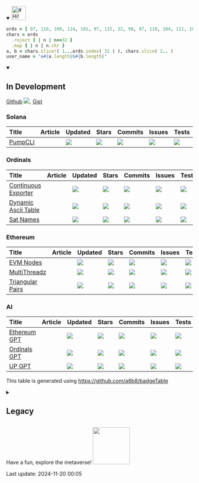 <details open><summary>
<a href="#(=ºェº=)">
  <img src="https://raw.githubusercontent.com/a6b8/a6b8/main/assets/headlines/custom/hi!-my-name-is.svg" height="38px" alt="# Hi! My Name is" name="Hi! My Name is...">
</a>
</summary>

```Ruby
ords = [ 97, 110, 100, 114, 101, 97, 115, 32, 98, 97, 110, 104, 111, 108, 122, 101, 114 ]
chars = ords
  .reject { | n | n==32 }
  .map { | n | n.chr }
a, b = chars.slice!( 1...ords.index( 32 ) ), chars.slice( 2.. )
user_name = "a#{a.length}b#{b.length}"
``````
<details open>
<summary>
<h2>In Development</h2>
</summary>

[Github](https://github.com/a6b8?tab=repositories) <a href="#-modules"><img src="https://img.shields.io/github/stars/a6b8?color=171B21&logo=F3A966&logoColor=F3A966&style=flat&token=1&label="></a>, 
[Gist](https://gist.github.com/a6b8)  
  
### Solana
  | Title | Article | Updated | Stars | Commits | Issues | Tests | License |
| :-- | :-- | :-- | :-- | :-- | :-- | :-- | :-- |
| [PumpCLI](https://github.com/a6b8/satnames) |  | <a href="https://api.github.com/repos/a6b8/satnames"><img src="https://img.shields.io/github/last-commit/a6b8/satnames?color=0E1116&logo=F3A966&logoColor=F3A966&style=flat&label="></a> | <a href="https://github.com/a6b8/satnames/stargazers"><img src="https://img.shields.io/github/stars/a6b8/satnames?color=0E1116&logo=F3A966&logoColor=F3A966&style=flat&label="></a> | <a href="https://github.com/a6b8/satnames/commits/main"><img src="https://img.shields.io/github/commit-activity/t/a6b8/satnames?color=0E1116&logo=F3A966&logoColor=F3A966&style=flat&label="></a> | <a href="https://github.com/a6b8/satnames/issues/"><img src="https://img.shields.io/github/issues/a6b8/satnames?color=0E1116&logo=F3A966&logoColor=F3A966&style=flat&label="></a> | <a href="https://github.com/a6b8/satnames"><img src="https://img.shields.io/circleci/build/github/a6b8/satnames?logo=F3A966&logoColor=F3A966&style=flat&label="></a> | <a href="https://github.com/a6b8/satnames/blob/main/LICENSE"><img src="https://img.shields.io/github/license/a6b8/satnames?color=0E1116&logo=F3A966&logoColor=F3A966&style=flat&label="></a> |
### Ordinals
  | Title | Article | Updated | Stars | Commits | Issues | Tests | License |
| :-- | :-- | :-- | :-- | :-- | :-- | :-- | :-- |
| [Continuous Exporter](https://github.com/a6b8/continuousExporter) |  | <a href="https://api.github.com/repos/a6b8/continuousExporter"><img src="https://img.shields.io/github/last-commit/a6b8/continuousExporter?color=0E1116&logo=F3A966&logoColor=F3A966&style=flat&label="></a> | <a href="https://github.com/a6b8/continuousExporter/stargazers"><img src="https://img.shields.io/github/stars/a6b8/continuousExporter?color=0E1116&logo=F3A966&logoColor=F3A966&style=flat&label="></a> | <a href="https://github.com/a6b8/continuousExporter/commits/main"><img src="https://img.shields.io/github/commit-activity/t/a6b8/continuousExporter?color=0E1116&logo=F3A966&logoColor=F3A966&style=flat&label="></a> | <a href="https://github.com/a6b8/continuousExporter/issues/"><img src="https://img.shields.io/github/issues/a6b8/continuousExporter?color=0E1116&logo=F3A966&logoColor=F3A966&style=flat&label="></a> | <a href="https://github.com/a6b8/continuousExporter"><img src="https://img.shields.io/circleci/build/github/a6b8/continuousExporter?logo=F3A966&logoColor=F3A966&style=flat&label="></a> | <a href="https://github.com/a6b8/continuousExporter/blob/main/LICENSE"><img src="https://img.shields.io/github/license/a6b8/continuousExporter?color=0E1116&logo=F3A966&logoColor=F3A966&style=flat&label="></a> |
| [Dynamic Ascii Table](https://github.com/a6b8/dynamicAsciiTable) |  | <a href="https://api.github.com/repos/a6b8/dynamicAsciiTable"><img src="https://img.shields.io/github/last-commit/a6b8/dynamicAsciiTable?color=0E1116&logo=F3A966&logoColor=F3A966&style=flat&label="></a> | <a href="https://github.com/a6b8/dynamicAsciiTable/stargazers"><img src="https://img.shields.io/github/stars/a6b8/dynamicAsciiTable?color=0E1116&logo=F3A966&logoColor=F3A966&style=flat&label="></a> | <a href="https://github.com/a6b8/dynamicAsciiTable/commits/main"><img src="https://img.shields.io/github/commit-activity/t/a6b8/dynamicAsciiTable?color=0E1116&logo=F3A966&logoColor=F3A966&style=flat&label="></a> | <a href="https://github.com/a6b8/dynamicAsciiTable/issues/"><img src="https://img.shields.io/github/issues/a6b8/dynamicAsciiTable?color=0E1116&logo=F3A966&logoColor=F3A966&style=flat&label="></a> | <a href="https://github.com/a6b8/dynamicAsciiTable"><img src="https://img.shields.io/circleci/build/github/a6b8/dynamicAsciiTable?logo=F3A966&logoColor=F3A966&style=flat&label="></a> | <a href="https://github.com/a6b8/dynamicAsciiTable/blob/main/LICENSE"><img src="https://img.shields.io/github/license/a6b8/dynamicAsciiTable?color=0E1116&logo=F3A966&logoColor=F3A966&style=flat&label="></a> |
| [Sat Names](https://github.com/a6b8/pumpCLI) |  | <a href="https://api.github.com/repos/a6b8/pumpCLI"><img src="https://img.shields.io/github/last-commit/a6b8/pumpCLI?color=0E1116&logo=F3A966&logoColor=F3A966&style=flat&label="></a> | <a href="https://github.com/a6b8/pumpCLI/stargazers"><img src="https://img.shields.io/github/stars/a6b8/pumpCLI?color=0E1116&logo=F3A966&logoColor=F3A966&style=flat&label="></a> | <a href="https://github.com/a6b8/pumpCLI/commits/main"><img src="https://img.shields.io/github/commit-activity/t/a6b8/pumpCLI?color=0E1116&logo=F3A966&logoColor=F3A966&style=flat&label="></a> | <a href="https://github.com/a6b8/pumpCLI/issues/"><img src="https://img.shields.io/github/issues/a6b8/pumpCLI?color=0E1116&logo=F3A966&logoColor=F3A966&style=flat&label="></a> | <a href="https://github.com/a6b8/pumpCLI"><img src="https://img.shields.io/circleci/build/github/a6b8/pumpCLI?logo=F3A966&logoColor=F3A966&style=flat&label="></a> | <a href="https://github.com/a6b8/pumpCLI/blob/main/LICENSE"><img src="https://img.shields.io/github/license/a6b8/pumpCLI?color=0E1116&logo=F3A966&logoColor=F3A966&style=flat&label="></a> |
### Ethereum
  | Title | Article | Updated | Stars | Commits | Issues | Tests | License |
| :-- | :-- | :-- | :-- | :-- | :-- | :-- | :-- |
| [EVM Nodes](https://github.com/a6b8/evmNodes) |  | <a href="https://api.github.com/repos/a6b8/evmNodes"><img src="https://img.shields.io/github/last-commit/a6b8/evmNodes?color=0E1116&logo=F3A966&logoColor=F3A966&style=flat&label="></a> | <a href="https://github.com/a6b8/evmNodes/stargazers"><img src="https://img.shields.io/github/stars/a6b8/evmNodes?color=0E1116&logo=F3A966&logoColor=F3A966&style=flat&label="></a> | <a href="https://github.com/a6b8/evmNodes/commits/main"><img src="https://img.shields.io/github/commit-activity/t/a6b8/evmNodes?color=0E1116&logo=F3A966&logoColor=F3A966&style=flat&label="></a> | <a href="https://github.com/a6b8/evmNodes/issues/"><img src="https://img.shields.io/github/issues/a6b8/evmNodes?color=0E1116&logo=F3A966&logoColor=F3A966&style=flat&label="></a> | <a href="https://github.com/a6b8/evmNodes"><img src="https://img.shields.io/circleci/build/github/a6b8/evmNodes?logo=F3A966&logoColor=F3A966&style=flat&label="></a> | <a href="https://github.com/a6b8/evmNodes/blob/main/LICENSE"><img src="https://img.shields.io/github/license/a6b8/evmNodes?color=0E1116&logo=F3A966&logoColor=F3A966&style=flat&label="></a> |
| [MultiThreadz](https://github.com/a6b8/multiThreadz) |  | <a href="https://api.github.com/repos/a6b8/multiThreadz"><img src="https://img.shields.io/github/last-commit/a6b8/multiThreadz?color=0E1116&logo=F3A966&logoColor=F3A966&style=flat&label="></a> | <a href="https://github.com/a6b8/multiThreadz/stargazers"><img src="https://img.shields.io/github/stars/a6b8/multiThreadz?color=0E1116&logo=F3A966&logoColor=F3A966&style=flat&label="></a> | <a href="https://github.com/a6b8/multiThreadz/commits/main"><img src="https://img.shields.io/github/commit-activity/t/a6b8/multiThreadz?color=0E1116&logo=F3A966&logoColor=F3A966&style=flat&label="></a> | <a href="https://github.com/a6b8/multiThreadz/issues/"><img src="https://img.shields.io/github/issues/a6b8/multiThreadz?color=0E1116&logo=F3A966&logoColor=F3A966&style=flat&label="></a> | <a href="https://github.com/a6b8/multiThreadz"><img src="https://img.shields.io/circleci/build/github/a6b8/multiThreadz?logo=F3A966&logoColor=F3A966&style=flat&label="></a> | <a href="https://github.com/a6b8/multiThreadz/blob/main/LICENSE"><img src="https://img.shields.io/github/license/a6b8/multiThreadz?color=0E1116&logo=F3A966&logoColor=F3A966&style=flat&label="></a> |
| [Triangular Pairs](https://github.com/a6b8/triangularPairs) |  | <a href="https://api.github.com/repos/a6b8/triangularPairs"><img src="https://img.shields.io/github/last-commit/a6b8/triangularPairs?color=0E1116&logo=F3A966&logoColor=F3A966&style=flat&label="></a> | <a href="https://github.com/a6b8/triangularPairs/stargazers"><img src="https://img.shields.io/github/stars/a6b8/triangularPairs?color=0E1116&logo=F3A966&logoColor=F3A966&style=flat&label="></a> | <a href="https://github.com/a6b8/triangularPairs/commits/main"><img src="https://img.shields.io/github/commit-activity/t/a6b8/triangularPairs?color=0E1116&logo=F3A966&logoColor=F3A966&style=flat&label="></a> | <a href="https://github.com/a6b8/triangularPairs/issues/"><img src="https://img.shields.io/github/issues/a6b8/triangularPairs?color=0E1116&logo=F3A966&logoColor=F3A966&style=flat&label="></a> | <a href="https://github.com/a6b8/triangularPairs"><img src="https://img.shields.io/circleci/build/github/a6b8/triangularPairs?logo=F3A966&logoColor=F3A966&style=flat&label="></a> | <a href="https://github.com/a6b8/triangularPairs/blob/main/LICENSE"><img src="https://img.shields.io/github/license/a6b8/triangularPairs?color=0E1116&logo=F3A966&logoColor=F3A966&style=flat&label="></a> |
### AI
  | Title | Article | Updated | Stars | Commits | Issues | Tests | License |
| :-- | :-- | :-- | :-- | :-- | :-- | :-- | :-- |
| [Ethereum GPT](https://github.com/a6b8/ethGPT) |  | <a href="https://api.github.com/repos/a6b8/ethGPT"><img src="https://img.shields.io/github/last-commit/a6b8/ethGPT?color=0E1116&logo=F3A966&logoColor=F3A966&style=flat&label="></a> | <a href="https://github.com/a6b8/ethGPT/stargazers"><img src="https://img.shields.io/github/stars/a6b8/ethGPT?color=0E1116&logo=F3A966&logoColor=F3A966&style=flat&label="></a> | <a href="https://github.com/a6b8/ethGPT/commits/main"><img src="https://img.shields.io/github/commit-activity/t/a6b8/ethGPT?color=0E1116&logo=F3A966&logoColor=F3A966&style=flat&label="></a> | <a href="https://github.com/a6b8/ethGPT/issues/"><img src="https://img.shields.io/github/issues/a6b8/ethGPT?color=0E1116&logo=F3A966&logoColor=F3A966&style=flat&label="></a> | <a href="https://github.com/a6b8/ethGPT"><img src="https://img.shields.io/circleci/build/github/a6b8/ethGPT?logo=F3A966&logoColor=F3A966&style=flat&label="></a> | <a href="https://github.com/a6b8/ethGPT/blob/main/LICENSE"><img src="https://img.shields.io/github/license/a6b8/ethGPT?color=0E1116&logo=F3A966&logoColor=F3A966&style=flat&label="></a> |
| [Ordinals GPT](https://github.com/a6b8/ordGPT) |  | <a href="https://api.github.com/repos/a6b8/ordGPT"><img src="https://img.shields.io/github/last-commit/a6b8/ordGPT?color=0E1116&logo=F3A966&logoColor=F3A966&style=flat&label="></a> | <a href="https://github.com/a6b8/ordGPT/stargazers"><img src="https://img.shields.io/github/stars/a6b8/ordGPT?color=0E1116&logo=F3A966&logoColor=F3A966&style=flat&label="></a> | <a href="https://github.com/a6b8/ordGPT/commits/main"><img src="https://img.shields.io/github/commit-activity/t/a6b8/ordGPT?color=0E1116&logo=F3A966&logoColor=F3A966&style=flat&label="></a> | <a href="https://github.com/a6b8/ordGPT/issues/"><img src="https://img.shields.io/github/issues/a6b8/ordGPT?color=0E1116&logo=F3A966&logoColor=F3A966&style=flat&label="></a> | <a href="https://github.com/a6b8/ordGPT"><img src="https://img.shields.io/circleci/build/github/a6b8/ordGPT?logo=F3A966&logoColor=F3A966&style=flat&label="></a> | <a href="https://github.com/a6b8/ordGPT/blob/main/LICENSE"><img src="https://img.shields.io/github/license/a6b8/ordGPT?color=0E1116&logo=F3A966&logoColor=F3A966&style=flat&label="></a> |
| [UP GPT](https://github.com/a6b8/upGPT) |  | <a href="https://api.github.com/repos/a6b8/upGPT"><img src="https://img.shields.io/github/last-commit/a6b8/upGPT?color=0E1116&logo=F3A966&logoColor=F3A966&style=flat&label="></a> | <a href="https://github.com/a6b8/upGPT/stargazers"><img src="https://img.shields.io/github/stars/a6b8/upGPT?color=0E1116&logo=F3A966&logoColor=F3A966&style=flat&label="></a> | <a href="https://github.com/a6b8/upGPT/commits/main"><img src="https://img.shields.io/github/commit-activity/t/a6b8/upGPT?color=0E1116&logo=F3A966&logoColor=F3A966&style=flat&label="></a> | <a href="https://github.com/a6b8/upGPT/issues/"><img src="https://img.shields.io/github/issues/a6b8/upGPT?color=0E1116&logo=F3A966&logoColor=F3A966&style=flat&label="></a> | <a href="https://github.com/a6b8/upGPT"><img src="https://img.shields.io/circleci/build/github/a6b8/upGPT?logo=F3A966&logoColor=F3A966&style=flat&label="></a> | <a href="https://github.com/a6b8/upGPT/blob/main/LICENSE"><img src="https://img.shields.io/github/license/a6b8/upGPT?color=0E1116&logo=F3A966&logoColor=F3A966&style=flat&label="></a> |

This table is generated using https://github.com/a6b8/badgeTable

</details>

<details closed>
<summary>
  <h2>Legacy</h2>
</summary>

### npm Packages
  | Title | Article | Version | Updated | Statistics | Tests | License |
| :-- | :-- | :-- | :-- | :-- | :-- | :-- |
| [Badge Table](https://github.com/a6b8/badgeTable) |  | <a href="https://www.npmjs.com/package/badgetable?activeTab=versions"><img src="https://img.shields.io/npm/v/badgetable?color=0E1116&logo=F3A966&logoColor=F3A966&style=flat&label="></a> | <a href="https://api.github.com/repos/a6b8/badgeTable"><img src="https://img.shields.io/github/last-commit/a6b8/badgeTable?color=0E1116&logo=F3A966&logoColor=F3A966&style=flat&label="></a> | <a href="https://github.com/a6b8/badgeTable/stargazers"><img src="https://img.shields.io/github/stars/a6b8/badgeTable?color=0E1116&logo=F3A966&logoColor=F3A966&style=flat&label="></a><a href="https://github.com/a6b8/badgeTable/graphs/traffic"><img src="https://img.shields.io/npm/dt/badgetable?color=0E1116&logo=F3A966&logoColor=F3A966&style=flat&label="></a> | <a href="https://github.com/a6b8/badgeTable"><img src="https://img.shields.io/circleci/build/github/a6b8/badgeTable?logo=F3A966&logoColor=F3A966&style=flat&label="></a> | <a href="https://github.com/a6b8/badgeTable/blob/main/LICENSE"><img src="https://img.shields.io/github/license/a6b8/badgeTable?color=0E1116&logo=F3A966&logoColor=F3A966&style=flat&label="></a> |
| [Ethereum Sanction Check](https://github.com/a6b8/ethereum-sanction-check-for-nodejs) |  | <a href="https://www.npmjs.com/package/ethereum-sanction-check?activeTab=versions"><img src="https://img.shields.io/npm/v/ethereum-sanction-check?color=0E1116&logo=F3A966&logoColor=F3A966&style=flat&label="></a> | <a href="https://api.github.com/repos/a6b8/ethereum-sanction-check-for-nodejs"><img src="https://img.shields.io/github/last-commit/a6b8/ethereum-sanction-check-for-nodejs?color=0E1116&logo=F3A966&logoColor=F3A966&style=flat&label="></a> | <a href="https://github.com/a6b8/ethereum-sanction-check-for-nodejs/stargazers"><img src="https://img.shields.io/github/stars/a6b8/ethereum-sanction-check-for-nodejs?color=0E1116&logo=F3A966&logoColor=F3A966&style=flat&label="></a><a href="https://github.com/a6b8/ethereum-sanction-check-for-nodejs/graphs/traffic"><img src="https://img.shields.io/npm/dt/ethereum-sanction-check?color=0E1116&logo=F3A966&logoColor=F3A966&style=flat&label="></a> | <a href="https://github.com/a6b8/ethereum-sanction-check-for-nodejs"><img src="https://img.shields.io/circleci/build/github/a6b8/ethereum-sanction-check-for-nodejs?logo=F3A966&logoColor=F3A966&style=flat&label="></a> | <a href="https://github.com/a6b8/ethereum-sanction-check-for-nodejs/blob/main/LICENSE"><img src="https://img.shields.io/github/license/a6b8/ethereum-sanction-check-for-nodejs?color=0E1116&logo=F3A966&logoColor=F3A966&style=flat&label="></a> |
| [Pattern Finder](https://github.com/a6b8/patternFinder) |  | <a href="https://www.npmjs.com/package/patternfinder?activeTab=versions"><img src="https://img.shields.io/npm/v/patternfinder?color=0E1116&logo=F3A966&logoColor=F3A966&style=flat&label="></a> | <a href="https://api.github.com/repos/a6b8/patternFinder"><img src="https://img.shields.io/github/last-commit/a6b8/patternFinder?color=0E1116&logo=F3A966&logoColor=F3A966&style=flat&label="></a> | <a href="https://github.com/a6b8/patternFinder/stargazers"><img src="https://img.shields.io/github/stars/a6b8/patternFinder?color=0E1116&logo=F3A966&logoColor=F3A966&style=flat&label="></a><a href="https://github.com/a6b8/patternFinder/graphs/traffic"><img src="https://img.shields.io/npm/dt/patternfinder?color=0E1116&logo=F3A966&logoColor=F3A966&style=flat&label="></a> | <a href="https://github.com/a6b8/patternFinder"><img src="https://img.shields.io/circleci/build/github/a6b8/patternFinder?logo=F3A966&logoColor=F3A966&style=flat&label="></a> | <a href="https://github.com/a6b8/patternFinder/blob/main/LICENSE"><img src="https://img.shields.io/github/license/a6b8/patternFinder?color=0E1116&logo=F3A966&logoColor=F3A966&style=flat&label="></a> |
| [Repos 2 Doc](https://github.com/a6b8/repos2doc) |  | <a href="https://www.npmjs.com/package/repos2doc?activeTab=versions"><img src="https://img.shields.io/npm/v/repos2doc?color=0E1116&logo=F3A966&logoColor=F3A966&style=flat&label="></a> | <a href="https://api.github.com/repos/a6b8/repos2doc"><img src="https://img.shields.io/github/last-commit/a6b8/repos2doc?color=0E1116&logo=F3A966&logoColor=F3A966&style=flat&label="></a> | <a href="https://github.com/a6b8/repos2doc/stargazers"><img src="https://img.shields.io/github/stars/a6b8/repos2doc?color=0E1116&logo=F3A966&logoColor=F3A966&style=flat&label="></a><a href="https://github.com/a6b8/repos2doc/graphs/traffic"><img src="https://img.shields.io/npm/dt/repos2doc?color=0E1116&logo=F3A966&logoColor=F3A966&style=flat&label="></a> | <a href="https://github.com/a6b8/repos2doc"><img src="https://img.shields.io/circleci/build/github/a6b8/repos2doc?logo=F3A966&logoColor=F3A966&style=flat&label="></a> | <a href="https://github.com/a6b8/repos2doc/blob/main/LICENSE"><img src="https://img.shields.io/github/license/a6b8/repos2doc?color=0E1116&logo=F3A966&logoColor=F3A966&style=flat&label="></a> |
| [Sitemap 2 Doc](https://github.com/a6b8/sitemap2doc) |  | <a href="https://www.npmjs.com/package/sitemap2doc?activeTab=versions"><img src="https://img.shields.io/npm/v/sitemap2doc?color=0E1116&logo=F3A966&logoColor=F3A966&style=flat&label="></a> | <a href="https://api.github.com/repos/a6b8/sitemap2doc"><img src="https://img.shields.io/github/last-commit/a6b8/sitemap2doc?color=0E1116&logo=F3A966&logoColor=F3A966&style=flat&label="></a> | <a href="https://github.com/a6b8/sitemap2doc/stargazers"><img src="https://img.shields.io/github/stars/a6b8/sitemap2doc?color=0E1116&logo=F3A966&logoColor=F3A966&style=flat&label="></a><a href="https://github.com/a6b8/sitemap2doc/graphs/traffic"><img src="https://img.shields.io/npm/dt/sitemap2doc?color=0E1116&logo=F3A966&logoColor=F3A966&style=flat&label="></a> | <a href="https://github.com/a6b8/sitemap2doc"><img src="https://img.shields.io/circleci/build/github/a6b8/sitemap2doc?logo=F3A966&logoColor=F3A966&style=flat&label="></a> | <a href="https://github.com/a6b8/sitemap2doc/blob/main/LICENSE"><img src="https://img.shields.io/github/license/a6b8/sitemap2doc?color=0E1116&logo=F3A966&logoColor=F3A966&style=flat&label="></a> |
### gem Packages
  | Title | Version | Updated | Statistics | Tests | License |
| :-- | :-- | :-- | :-- | :-- | :-- |
| [Ascii to svg Generator](https://github.com/a6b8/ascii-to-svg-generator-for-ruby) | <a href="https://rubygems.org/gems/ascii_to_svg"><img src="https://img.shields.io/gem/v/ascii_to_svg?color=0E1116&logo=F3A966&logoColor=F3A966&style=flat&label="></a> | <a href="https://api.github.com/repos/a6b8/ascii-to-svg-generator-for-ruby"><img src="https://img.shields.io/github/last-commit/a6b8/ascii-to-svg-generator-for-ruby?color=0E1116&logo=F3A966&logoColor=F3A966&style=flat&label="></a> | <a href="https://github.com/a6b8/ascii-to-svg-generator-for-ruby/stargazers"><img src="https://img.shields.io/github/stars/a6b8/ascii-to-svg-generator-for-ruby?color=0E1116&logo=F3A966&logoColor=F3A966&style=flat&label="></a><a href="https://github.com/a6b8/ascii-to-svg-generator-for-ruby/graphs/traffic"><img src="https://img.shields.io/gem/dt/ascii_to_svg?color=0E1116&logo=F3A966&logoColor=F3A966&style=flat&label="></a> | <a href="https://github.com/a6b8/ascii-to-svg-generator-for-ruby"><img src="https://img.shields.io/circleci/build/github/a6b8/ascii-to-svg-generator-for-ruby?logo=F3A966&logoColor=F3A966&style=flat&label="></a> | <a href="https://github.com/a6b8/ascii-to-svg-generator-for-ruby/blob/main/LICENSE"><img src="https://img.shields.io/github/license/a6b8/ascii-to-svg-generator-for-ruby?color=0E1116&logo=F3A966&logoColor=F3A966&style=flat&label="></a> |
| [Console Hash Array](https://github.com/a6b8/console-hash-array-for-ruby) | <a href="https://rubygems.org/gems/console_hash_array"><img src="https://img.shields.io/gem/v/console_hash_array?color=0E1116&logo=F3A966&logoColor=F3A966&style=flat&label="></a> | <a href="https://api.github.com/repos/a6b8/console-hash-array-for-ruby"><img src="https://img.shields.io/github/last-commit/a6b8/console-hash-array-for-ruby?color=0E1116&logo=F3A966&logoColor=F3A966&style=flat&label="></a> | <a href="https://github.com/a6b8/console-hash-array-for-ruby/stargazers"><img src="https://img.shields.io/github/stars/a6b8/console-hash-array-for-ruby?color=0E1116&logo=F3A966&logoColor=F3A966&style=flat&label="></a><a href="https://github.com/a6b8/console-hash-array-for-ruby/graphs/traffic"><img src="https://img.shields.io/gem/dt/console_hash_array?color=0E1116&logo=F3A966&logoColor=F3A966&style=flat&label="></a> | <a href="https://github.com/a6b8/console-hash-array-for-ruby"><img src="https://img.shields.io/circleci/build/github/a6b8/console-hash-array-for-ruby?logo=F3A966&logoColor=F3A966&style=flat&label="></a> | <a href="https://github.com/a6b8/console-hash-array-for-ruby/blob/main/LICENSE"><img src="https://img.shields.io/github/license/a6b8/console-hash-array-for-ruby?color=0E1116&logo=F3A966&logoColor=F3A966&style=flat&label="></a> |
| [Documents with Footer to pdf](https://github.com/a6b8/documents-with-footer-to-pdf-for-ruby) | <a href="https://rubygems.org/gems/documents_with_footer_to_pdf"><img src="https://img.shields.io/gem/v/documents_with_footer_to_pdf?color=0E1116&logo=F3A966&logoColor=F3A966&style=flat&label="></a> | <a href="https://api.github.com/repos/a6b8/documents-with-footer-to-pdf-for-ruby"><img src="https://img.shields.io/github/last-commit/a6b8/documents-with-footer-to-pdf-for-ruby?color=0E1116&logo=F3A966&logoColor=F3A966&style=flat&label="></a> | <a href="https://github.com/a6b8/documents-with-footer-to-pdf-for-ruby/stargazers"><img src="https://img.shields.io/github/stars/a6b8/documents-with-footer-to-pdf-for-ruby?color=0E1116&logo=F3A966&logoColor=F3A966&style=flat&label="></a><a href="https://github.com/a6b8/documents-with-footer-to-pdf-for-ruby/graphs/traffic"><img src="https://img.shields.io/gem/dt/documents_with_footer_to_pdf?color=0E1116&logo=F3A966&logoColor=F3A966&style=flat&label="></a> | <a href="https://github.com/a6b8/documents-with-footer-to-pdf-for-ruby"><img src="https://img.shields.io/circleci/build/github/a6b8/documents-with-footer-to-pdf-for-ruby?logo=F3A966&logoColor=F3A966&style=flat&label="></a> | <a href="https://github.com/a6b8/documents-with-footer-to-pdf-for-ruby/blob/main/LICENSE"><img src="https://img.shields.io/github/license/a6b8/documents-with-footer-to-pdf-for-ruby?color=0E1116&logo=F3A966&logoColor=F3A966&style=flat&label="></a> |
| [Feed Into](https://github.com/a6b8/feed-into-for-ruby) | <a href="https://rubygems.org/gems/feed_into"><img src="https://img.shields.io/gem/v/feed_into?color=0E1116&logo=F3A966&logoColor=F3A966&style=flat&label="></a> | <a href="https://api.github.com/repos/a6b8/feed-into-for-ruby"><img src="https://img.shields.io/github/last-commit/a6b8/feed-into-for-ruby?color=0E1116&logo=F3A966&logoColor=F3A966&style=flat&label="></a> | <a href="https://github.com/a6b8/feed-into-for-ruby/stargazers"><img src="https://img.shields.io/github/stars/a6b8/feed-into-for-ruby?color=0E1116&logo=F3A966&logoColor=F3A966&style=flat&label="></a><a href="https://github.com/a6b8/feed-into-for-ruby/graphs/traffic"><img src="https://img.shields.io/gem/dt/feed_into?color=0E1116&logo=F3A966&logoColor=F3A966&style=flat&label="></a> | <a href="https://github.com/a6b8/feed-into-for-ruby"><img src="https://img.shields.io/circleci/build/github/a6b8/feed-into-for-ruby?logo=F3A966&logoColor=F3A966&style=flat&label="></a> | <a href="https://github.com/a6b8/feed-into-for-ruby/blob/main/LICENSE"><img src="https://img.shields.io/github/license/a6b8/feed-into-for-ruby?color=0E1116&logo=F3A966&logoColor=F3A966&style=flat&label="></a> |
| [Local Path Builder](https://github.com/a6b8/local-path-builder-for-ruby) | <a href="https://rubygems.org/gems/local_path_builder"><img src="https://img.shields.io/gem/v/local_path_builder?color=0E1116&logo=F3A966&logoColor=F3A966&style=flat&label="></a> | <a href="https://api.github.com/repos/a6b8/local-path-builder-for-ruby"><img src="https://img.shields.io/github/last-commit/a6b8/local-path-builder-for-ruby?color=0E1116&logo=F3A966&logoColor=F3A966&style=flat&label="></a> | <a href="https://github.com/a6b8/local-path-builder-for-ruby/stargazers"><img src="https://img.shields.io/github/stars/a6b8/local-path-builder-for-ruby?color=0E1116&logo=F3A966&logoColor=F3A966&style=flat&label="></a><a href="https://github.com/a6b8/local-path-builder-for-ruby/graphs/traffic"><img src="https://img.shields.io/gem/dt/local_path_builder?color=0E1116&logo=F3A966&logoColor=F3A966&style=flat&label="></a> | <a href="https://github.com/a6b8/local-path-builder-for-ruby"><img src="https://img.shields.io/circleci/build/github/a6b8/local-path-builder-for-ruby?logo=F3A966&logoColor=F3A966&style=flat&label="></a> | <a href="https://github.com/a6b8/local-path-builder-for-ruby/blob/main/LICENSE"><img src="https://img.shields.io/github/license/a6b8/local-path-builder-for-ruby?color=0E1116&logo=F3A966&logoColor=F3A966&style=flat&label="></a> |
| [Markdown Titles to svg](https://github.com/a6b8/markdown-titles-to-svg-for-ruby) | <a href="https://rubygems.org/gems/markdown_titles_to_svg"><img src="https://img.shields.io/gem/v/markdown_titles_to_svg?color=0E1116&logo=F3A966&logoColor=F3A966&style=flat&label="></a> | <a href="https://api.github.com/repos/a6b8/markdown-titles-to-svg-for-ruby"><img src="https://img.shields.io/github/last-commit/a6b8/markdown-titles-to-svg-for-ruby?color=0E1116&logo=F3A966&logoColor=F3A966&style=flat&label="></a> | <a href="https://github.com/a6b8/markdown-titles-to-svg-for-ruby/stargazers"><img src="https://img.shields.io/github/stars/a6b8/markdown-titles-to-svg-for-ruby?color=0E1116&logo=F3A966&logoColor=F3A966&style=flat&label="></a><a href="https://github.com/a6b8/markdown-titles-to-svg-for-ruby/graphs/traffic"><img src="https://img.shields.io/gem/dt/markdown_titles_to_svg?color=0E1116&logo=F3A966&logoColor=F3A966&style=flat&label="></a> | <a href="https://github.com/a6b8/markdown-titles-to-svg-for-ruby"><img src="https://img.shields.io/circleci/build/github/a6b8/markdown-titles-to-svg-for-ruby?logo=F3A966&logoColor=F3A966&style=flat&label="></a> | <a href="https://github.com/a6b8/markdown-titles-to-svg-for-ruby/blob/main/LICENSE"><img src="https://img.shields.io/github/license/a6b8/markdown-titles-to-svg-for-ruby?color=0E1116&logo=F3A966&logoColor=F3A966&style=flat&label="></a> |
| [Masked Ape Club](https://github.com/a6b8/masked-ape-club-for-ruby) | <a href="https://rubygems.org/gems/masked_ape_club"><img src="https://img.shields.io/gem/v/masked_ape_club?color=0E1116&logo=F3A966&logoColor=F3A966&style=flat&label="></a> | <a href="https://api.github.com/repos/a6b8/masked-ape-club-for-ruby"><img src="https://img.shields.io/github/last-commit/a6b8/masked-ape-club-for-ruby?color=0E1116&logo=F3A966&logoColor=F3A966&style=flat&label="></a> | <a href="https://github.com/a6b8/masked-ape-club-for-ruby/stargazers"><img src="https://img.shields.io/github/stars/a6b8/masked-ape-club-for-ruby?color=0E1116&logo=F3A966&logoColor=F3A966&style=flat&label="></a><a href="https://github.com/a6b8/masked-ape-club-for-ruby/graphs/traffic"><img src="https://img.shields.io/gem/dt/masked_ape_club?color=0E1116&logo=F3A966&logoColor=F3A966&style=flat&label="></a> | <a href="https://github.com/a6b8/masked-ape-club-for-ruby"><img src="https://img.shields.io/circleci/build/github/a6b8/masked-ape-club-for-ruby?logo=F3A966&logoColor=F3A966&style=flat&label="></a> | <a href="https://github.com/a6b8/masked-ape-club-for-ruby/blob/main/LICENSE"><img src="https://img.shields.io/github/license/a6b8/masked-ape-club-for-ruby?color=0E1116&logo=F3A966&logoColor=F3A966&style=flat&label="></a> |
| [Statosio](https://github.com/a6b8/statosio-for-ruby) | <a href="https://rubygems.org/gems/statosio"><img src="https://img.shields.io/gem/v/statosio?color=0E1116&logo=F3A966&logoColor=F3A966&style=flat&label="></a> | <a href="https://api.github.com/repos/a6b8/statosio-for-ruby"><img src="https://img.shields.io/github/last-commit/a6b8/statosio-for-ruby?color=0E1116&logo=F3A966&logoColor=F3A966&style=flat&label="></a> | <a href="https://github.com/a6b8/statosio-for-ruby/stargazers"><img src="https://img.shields.io/github/stars/a6b8/statosio-for-ruby?color=0E1116&logo=F3A966&logoColor=F3A966&style=flat&label="></a><a href="https://github.com/a6b8/statosio-for-ruby/graphs/traffic"><img src="https://img.shields.io/gem/dt/statosio?color=0E1116&logo=F3A966&logoColor=F3A966&style=flat&label="></a> | <a href="https://github.com/a6b8/statosio-for-ruby"><img src="https://img.shields.io/circleci/build/github/a6b8/statosio-for-ruby?logo=F3A966&logoColor=F3A966&style=flat&label="></a> | <a href="https://github.com/a6b8/statosio-for-ruby/blob/main/LICENSE"><img src="https://img.shields.io/github/license/a6b8/statosio-for-ruby?color=0E1116&logo=F3A966&logoColor=F3A966&style=flat&label="></a> |
| [Write Invoice](https://github.com/a6b8/write-invoice-for-ruby) | <a href="https://rubygems.org/gems/write_invoice"><img src="https://img.shields.io/gem/v/write_invoice?color=0E1116&logo=F3A966&logoColor=F3A966&style=flat&label="></a> | <a href="https://api.github.com/repos/a6b8/write-invoice-for-ruby"><img src="https://img.shields.io/github/last-commit/a6b8/write-invoice-for-ruby?color=0E1116&logo=F3A966&logoColor=F3A966&style=flat&label="></a> | <a href="https://github.com/a6b8/write-invoice-for-ruby/stargazers"><img src="https://img.shields.io/github/stars/a6b8/write-invoice-for-ruby?color=0E1116&logo=F3A966&logoColor=F3A966&style=flat&label="></a><a href="https://github.com/a6b8/write-invoice-for-ruby/graphs/traffic"><img src="https://img.shields.io/gem/dt/write_invoice?color=0E1116&logo=F3A966&logoColor=F3A966&style=flat&label="></a> | <a href="https://github.com/a6b8/write-invoice-for-ruby"><img src="https://img.shields.io/circleci/build/github/a6b8/write-invoice-for-ruby?logo=F3A966&logoColor=F3A966&style=flat&label="></a> | <a href="https://github.com/a6b8/write-invoice-for-ruby/blob/main/LICENSE"><img src="https://img.shields.io/github/license/a6b8/write-invoice-for-ruby?color=0E1116&logo=F3A966&logoColor=F3A966&style=flat&label="></a> |
| [Xml Tree Viewer](https://github.com/a6b8/xml-tree-viewer-for-ruby) | <a href="https://rubygems.org/gems/xml_tree_viewer"><img src="https://img.shields.io/gem/v/xml_tree_viewer?color=0E1116&logo=F3A966&logoColor=F3A966&style=flat&label="></a> | <a href="https://api.github.com/repos/a6b8/xml-tree-viewer-for-ruby"><img src="https://img.shields.io/github/last-commit/a6b8/xml-tree-viewer-for-ruby?color=0E1116&logo=F3A966&logoColor=F3A966&style=flat&label="></a> | <a href="https://github.com/a6b8/xml-tree-viewer-for-ruby/stargazers"><img src="https://img.shields.io/github/stars/a6b8/xml-tree-viewer-for-ruby?color=0E1116&logo=F3A966&logoColor=F3A966&style=flat&label="></a><a href="https://github.com/a6b8/xml-tree-viewer-for-ruby/graphs/traffic"><img src="https://img.shields.io/gem/dt/xml_tree_viewer?color=0E1116&logo=F3A966&logoColor=F3A966&style=flat&label="></a> | <a href="https://github.com/a6b8/xml-tree-viewer-for-ruby"><img src="https://img.shields.io/circleci/build/github/a6b8/xml-tree-viewer-for-ruby?logo=F3A966&logoColor=F3A966&style=flat&label="></a> | <a href="https://github.com/a6b8/xml-tree-viewer-for-ruby/blob/main/LICENSE"><img src="https://img.shields.io/github/license/a6b8/xml-tree-viewer-for-ruby?color=0E1116&logo=F3A966&logoColor=F3A966&style=flat&label="></a> |
### Documentations
  | Title | Uptime | Url |
| :-- | :-- | :-- |
| <a href="https://github.com/a6b8/statosio-for-ruby"><img src="https://docs.statosio.com/assets/images/statosio.png" style="max-width: 100%; height: 25px; filter: grayscale(1);"></a> | <a href="https://github.com/a6b8/statosio-for-ruby"><img src="https://shields.io/uptimerobot/status/m786809205-43089a21ef2cbf3c086bad86?color=0E1116&logo=F3A966&logoColor=F3A966&style=flat&label="></a> | [https://docs.statosio.com/](https://docs.statosio.com/) |
| <a href="https://github.com/a6b8/write-invoice-for-ruby"><img src="https://docs.writeinvoice.com/assets/images/logo.png" style="max-width: 100%; height: 25px; filter: grayscale(1);"></a> | <a href="https://github.com/a6b8/write-invoice-for-ruby"><img src="https://shields.io/uptimerobot/status/m790382405-ad7bffbdf0263dd6daec2d27?color=0E1116&logo=F3A966&logoColor=F3A966&style=flat&label="></a> | [https://docs.statosio.com/](https://docs.statosio.com/) |

This table is generated using https://github.com/a6b8/badgeTable  

</details>


Have a fun, explore the metaverse!
<a href="https://jellyfish-app-iig6c.ondigitalocean.app/?x=-216&y=30&z=-40"><img src="https://github.com/a6b8/a6b8/blob/main/assets/additional/mina-zk-ignite-cohort-0/looki-looki.png?raw=true" style="max-width: 100%; height: 100px; filter: grayscale(1);"></a> 


Last update: 2024-11-20 00:05